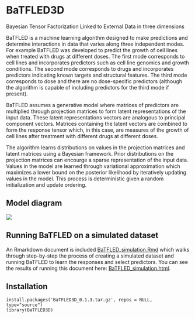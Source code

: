 BaTFLED3D
=============
Bayesian Tensor Factorization Linked to External Data in three dimensions

BaTFLED is a machine learning algorithm designed to make predictions and determine interactions in data that varies along three independent modes. For example BaTFLED was developed to predict the growth of cell lines when treated with drugs at different doses. The first mode corresponds to cell lines and incorporates predictors such as cell line genomics and growth conditions. The second mode corresponds to drugs and incorporates predictors indicating known targets and structural features. The third mode corresponds to dose and there are no dose-specific predictors (although the algorithm is capable of including predictors for the third mode if present).

BaTFLED assumes a generative model where matrices of predictors are multiplied through projection matrices to form latent representations of the input data. These latent representations vectors are analogous to principal component vectors. Matrices containing the latent vectors are combined to form the response tensor which, in this case, are measures of the growth of cell lines after treatment with different drugs at different doses.

The algorithm learns distributions on values in the projection matrices and latent matrices using a Bayesian framework. Prior distributions on the projection matrices can encourge a sparse representation of the input data. Values in the model are learned through variational approximation which maximizes a lower bound on the posterior likelihood by iteratively updating values in the model. This process is deterministic given a random initialization and update ordering.

Model diagram
-------
![](https://github.com/nathanlazar/BaTFLED3D/blob/master/BaTFLED_model.png)

Running BaTFLED on a simulated dataset
-------

An Rmarkdown document is included [BaTFLED_simulation.Rmd](https://github.com/nathanlazar/BaTFLED3D/blob/master/BaTFLED_simulation.Rmd) which walks through step-by-step the process of creating a simulated dataset and running BaTFLED to learn the responses and select predictors. You can see the results of running this document here: [BaTFLED_simulation.html](https://github.com/nathanlazar/BaTFLED3D/blob/master/BaTFLED_simulation.html).

Installation
-----------

```
install.packages('BaTFLED3D_0.1.3.tar.gz', repos = NULL, type="source")
library(BaTFLED3D)
```
